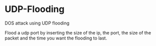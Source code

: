 # UDP-Flooding
DOS attack using UDP flooding

Flood a udp port by inserting the size of the ip, the port, the size of the packet and the time you want the flooding to last.
